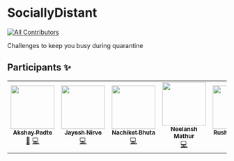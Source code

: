 # SociallyDistant
<!-- ALL-CONTRIBUTORS-BADGE:START - Do not remove or modify this section -->
[![All Contributors](https://img.shields.io/badge/all_contributors-6-orange.svg?style=flat-square)](#contributors-)
<!-- ALL-CONTRIBUTORS-BADGE:END -->
Challenges to keep you busy during quarantine

## Participants ✨

<!-- ALL-CONTRIBUTORS-LIST:START - Do not remove or modify this section -->
<!-- prettier-ignore-start -->
<!-- markdownlint-disable -->
<table>
  <tr>
    <td align="center"><a href="https://github.com/akshay-99"><img src="https://avatars0.githubusercontent.com/u/38867671?v=4" width="100px;" alt=""/><br /><sub><b>Akshay Padte</b></sub></a><br /><a href="https://github.com/kjsce-codecell/SociallyDistant/commits?author=akshay-99" title="Documentation">📖</a> <a href="https://github.com/kjsce-codecell/SociallyDistant/commits?author=akshay-99" title="Code">💻</a></td>
    <td align="center"><a href="http://technodisaster.me"><img src="https://avatars0.githubusercontent.com/u/52817235?v=4" width="100px;" alt=""/><br /><sub><b>Jayesh Nirve</b></sub></a><br /><a href="https://github.com/kjsce-codecell/SociallyDistant/commits?author=Techno-Disaster" title="Code">💻</a></td>
    <td align="center"><a href="https://nachiketbhuta.co"><img src="https://avatars3.githubusercontent.com/u/30868728?v=4" width="100px;" alt=""/><br /><sub><b>Nachiket Bhuta</b></sub></a><br /><a href="https://github.com/kjsce-codecell/SociallyDistant/commits?author=nachiketbhuta" title="Code">💻</a></td>
    <td align="center"><a href="https://github.com/neelansh15"><img src="https://avatars3.githubusercontent.com/u/53081208?v=4" width="100px;" alt=""/><br /><sub><b>Neelansh Mathur</b></sub></a><br /><a href="https://github.com/kjsce-codecell/SociallyDistant/commits?author=neelansh15" title="Code">💻</a></td>
    <td align="center"><a href="https://github.com/RusherRG"><img src="https://avatars3.githubusercontent.com/u/35848285?v=4" width="100px;" alt=""/><br /><sub><b>Rushang Gajjal</b></sub></a><br /><a href="https://github.com/kjsce-codecell/SociallyDistant/commits?author=RusherRG" title="Code">💻</a></td>
    <td align="center"><a href="https://github.com/Syn3rman"><img src="https://avatars1.githubusercontent.com/u/31011197?v=4" width="100px;" alt=""/><br /><sub><b>Aditya Prajapati</b></sub></a><br /><a href="https://github.com/kjsce-codecell/SociallyDistant/commits?author=Syn3rman" title="Code">💻</a></td>
  </tr>
</table>

<!-- markdownlint-enable -->
<!-- prettier-ignore-end -->
<!-- ALL-CONTRIBUTORS-LIST:END -->

